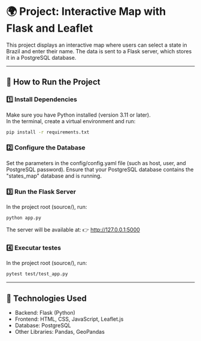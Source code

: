 # 🌍 Project: Interactive Map with Flask and Leaflet  

This project displays an interactive map where users can select a state in Brazil and enter their name. The data is sent to a Flask server, which stores it in a PostgreSQL database.  

---

## 🚀 How to Run the Project

### 1️⃣ **Install Dependencies**

Make sure you have Python installed (version 3.11 or later).  
In the terminal, create a virtual environment and run:  

```bash
pip install -r requirements.txt
```

### 2️⃣ **Configure the Database**

Set the parameters in the config/config.yaml file (such as host, user, and PostgreSQL password).
Ensure that your PostgreSQL database contains the "states_map" database and is running.

### 3️⃣ **Run the Flask Server**

In the project root (source/), run:
```bash
python app.py
```
The server will be available at:
👉 http://127.0.0.1:5000

### 4️⃣ **Executar testes** 

In the project root (source/), run:
```bash
pytest test/test_app.py
```
---

## 🎨 Technologies Used

   - Backend: Flask (Python)
   - Frontend: HTML, CSS, JavaScript, Leaflet.js
   - Database: PostgreSQL
   - Other Libraries: Pandas, GeoPandas